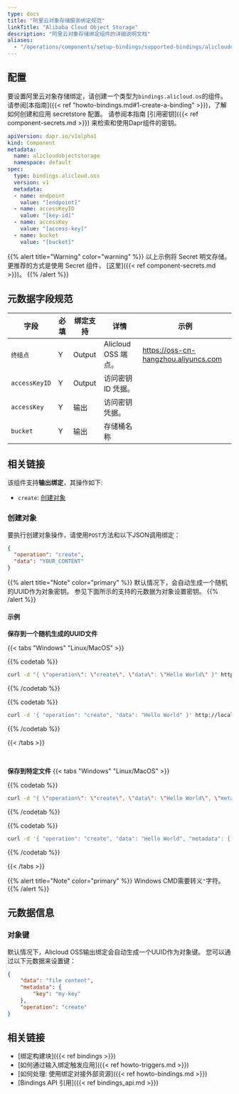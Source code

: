 ```yaml
---
type: docs
title: "阿里云对象存储服务绑定规范"
linkTitle: "Alibaba Cloud Object Storage"
description: "阿里云对象存储绑定组件的详细说明文档"
aliases:
  - "/operations/components/setup-bindings/supported-bindings/alicloudoss/"
---
```


## 配置

要设置阿里云对象存储绑定，请创建一个类型为`bindings.alicloud.os`的组件。 请参阅[本指南]({{< ref "howto-bindings.md#1-create-a-binding" >}})，了解如何创建和应用 secretstore 配置。 请参阅本指南 [引用密钥]({{< ref component-secrets.md >}}) 来检索和使用Dapr组件的密钥。

```yaml
apiVersion: dapr.io/v1alpha1
kind: Component
metadata:
  name: alicloudobjectstorage
  namespace: default
spec:
  type: bindings.alicloud.oss
  version: v1
  metadata:
  - name: endpoint
    value: "[endpoint]"
  - name: accessKeyID
    value: "[key-id]"
  - name: accessKey
    value: "[access-key]"
  - name: bucket
    value: "[bucket]"
```

{{% alert title="Warning" color="warning" %}}
以上示例将 Secret 明文存储。 更推荐的方式是使用 Secret 组件， [这里]({{< ref component-secrets.md >}})。
{{% /alert %}}

## 元数据字段规范

| 字段            | 必填 | 绑定支持   | 详情               | 示例                                   |
| ------------- | -- | ------ | ---------------- | ------------------------------------ |
| `终结点`         | Y  | Output | Alicloud OSS 端点。 | https://oss-cn-hangzhou.aliyuncs.com |
| `accessKeyID` | Y  | Output | 访问密钥 ID 凭据。      |                                      |
| `accessKey`   | Y  | 输出     | 访问密钥凭据。          |                                      |
| `bucket`      | Y  | 输出     | 存储桶名称            |                                      |

## 相关链接

该组件支持**输出绑定**，其操作如下:
- `create`: [创建对象](#create-object)


### 创建对象

要执行创建对象操作，请使用`POST`方法和以下JSON调用绑定：

```json
{
  "operation": "create",
  "data": "YOUR_CONTENT"
}
```

{{% alert title="Note" color="primary" %}}
默认情况下，会自动生成一个随机的UUID作为对象密钥。 参见下面所示的支持的元数据为对象设置密钥。
{{% /alert %}}

#### 示例

**保存到一个随机生成的UUID文件**

{{< tabs "Windows" "Linux/MacOS" >}}

{{% codetab %}}

```bash
curl -d "{ \"operation\": \"create\", \"data\": \"Hello World\" }" http://localhost:<dapr-port>/v1.0/bindings/<binding-name>
```

{{% /codetab %}}

{{% codetab %}}

```bash
curl -d '{ "operation": "create", "data": "Hello World" }' http://localhost:<dapr-port>/v1.0/bindings/<binding-name>
```

{{% /codetab %}}

{{< /tabs >}}

<br />

**保存到特定文件**
{{< tabs "Windows" "Linux/MacOS" >}}

{{% codetab %}}

```bash
curl -d "{ \"operation\": \"create\", \"data\": \"Hello World\", \"metadata\": { \"key\": \"my-key\" } }" http://localhost:<dapr-port>/v1.0/bindings/<binding-name>
```

{{% /codetab %}}

{{% codetab %}}

```bash
curl -d '{ "operation": "create", "data": "Hello World", "metadata": { "key": "my-key" } }' http://localhost:<dapr-port>/v1.0/bindings/<binding-name>
```

{{% /codetab %}}

{{< /tabs >}}

{{% alert title="Note" color="primary" %}}
Windows CMD需要转义`"`字符。
{{% /alert %}}

## 元数据信息

### 对象键

默认情况下，Alicloud OSS输出绑定会自动生成一个UUID作为对象键。 您可以通过以下元数据来设置键：

```json
{
    "data": "file content",
    "metadata": {
        "key": "my-key"
    },
    "operation": "create"
}
```

## 相关链接

- [绑定构建块]({{< ref bindings >}})
- [如何通过输入绑定触发应用]({{< ref howto-triggers.md >}})
- [如何处理: 使用绑定对接外部资源]({{< ref howto-bindings.md >}})
- [Bindings API 引用]({{< ref bindings_api.md >}})
